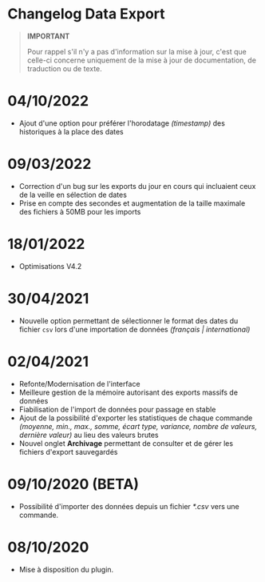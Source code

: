 # Changelog Data Export

>**IMPORTANT**
>
>Pour rappel s'il n'y a pas d'information sur la mise à jour, c'est que celle-ci concerne uniquement de la mise à jour de documentation, de traduction ou de texte.

# 04/10/2022

- Ajout d'une option pour préférer l'horodatage *(timestamp)* des historiques à la place des dates

# 09/03/2022

- Correction d'un bug sur les exports du jour en cours qui incluaient ceux de la veille en sélection de dates
- Prise en compte des secondes et augmentation de la taille maximale des fichiers à 50MB pour les imports

# 18/01/2022

- Optimisations V4.2

# 30/04/2021

- Nouvelle option permettant de sélectionner le format des dates du fichier `csv` lors d'une importation de données *(français \| international)*

# 02/04/2021

- Refonte/Modernisation de l'interface
- Meilleure gestion de la mémoire autorisant des exports massifs de données
- Fiabilisation de l'import de données pour passage en stable
- Ajout de la possibilité d'exporter les statistiques de chaque commande *(moyenne, min., max., somme, écart type, variance, nombre de valeurs, dernière valeur)* au lieu des valeurs brutes
- Nouvel onglet **Archivage** permettant de consulter et de gérer les fichiers d'export sauvegardés

# 09/10/2020 (BETA)

- Possibilité d'importer des données depuis un fichier *\*.csv* vers une commande.

# 08/10/2020

- Mise à disposition du plugin.

